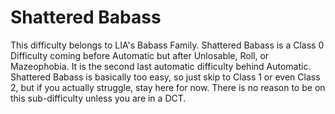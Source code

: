 # Shattered Babass

This difficulty belongs to LIA's Babass Family. Shattered Babass is a Class 0 Difficulty coming before Automatic but after Unlosable, Roll, or Mazeophobia. It is the second last automatic difficulty behind Automatic. Shattered Babass is basically too easy, so just skip to Class 1 or even Class 2, but if you actually struggle, stay here for now. There is no reason to be on this sub-difficulty unless you are in a DCT.
